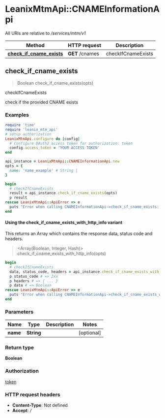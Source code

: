 # LeanixMtmApi::CNAMEInformationApi

All URIs are relative to */services/mtm/v1*

| Method | HTTP request | Description |
| ------ | ------------ | ----------- |
| [**check_if_cname_exists**](CNAMEInformationApi.md#check_if_cname_exists) | **GET** /cnames | checkIfCnameExists |


## check_if_cname_exists

> Boolean check_if_cname_exists(opts)

checkIfCnameExists

check if the provided CNAME exists

### Examples

```ruby
require 'time'
require 'leanix_mtm_api'
# setup authorization
LeanixMtmApi.configure do |config|
  # Configure OAuth2 access token for authorization: token
  config.access_token = 'YOUR ACCESS TOKEN'
end

api_instance = LeanixMtmApi::CNAMEInformationApi.new
opts = {
  name: 'name_example' # String | 
}

begin
  # checkIfCnameExists
  result = api_instance.check_if_cname_exists(opts)
  p result
rescue LeanixMtmApi::ApiError => e
  puts "Error when calling CNAMEInformationApi->check_if_cname_exists: #{e}"
end
```

#### Using the check_if_cname_exists_with_http_info variant

This returns an Array which contains the response data, status code and headers.

> <Array(Boolean, Integer, Hash)> check_if_cname_exists_with_http_info(opts)

```ruby
begin
  # checkIfCnameExists
  data, status_code, headers = api_instance.check_if_cname_exists_with_http_info(opts)
  p status_code # => 2xx
  p headers # => { ... }
  p data # => Boolean
rescue LeanixMtmApi::ApiError => e
  puts "Error when calling CNAMEInformationApi->check_if_cname_exists_with_http_info: #{e}"
end
```

### Parameters

| Name | Type | Description | Notes |
| ---- | ---- | ----------- | ----- |
| **name** | **String** |  | [optional] |

### Return type

**Boolean**

### Authorization

[token](../README.md#token)

### HTTP request headers

- **Content-Type**: Not defined
- **Accept**: */*

